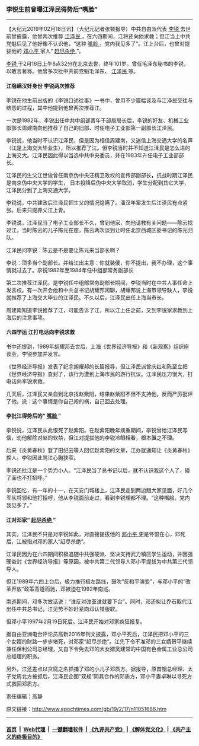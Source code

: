 ### 李锐生前曾曝江泽民得势后“嘴脸”
------------------------

<p>
 【大纪元2019年02月18日讯】（大纪元记者张顿报导）中共自由派代表
 <a href="http://www.epochtimes.com/gb/tag/%E6%9D%8E%E9%94%90.html">
  李锐
 </a>
 去世前曾披露，他曾两次推荐
 <a href="http://www.epochtimes.com/gb/tag/%E6%B1%9F%E6%B3%BD%E6%B0%91.html">
  江泽民
 </a>
 ，在六四期间，江将还向他求救；但江当上中共党魁后见了他好像不认识他，“这种
 <a href="http://www.epochtimes.com/gb/tag/%E5%98%B4%E8%84%B8.html">
  嘴脸
 </a>
 ，党内我见多了”。江上台后，也曾对提拔他的
 <a href="http://www.epochtimes.com/gb/tag/%E9%82%93%E5%B0%8F%E5%B9%B3.html">
  邓小平
 </a>
 家人“
 <a href="http://www.epochtimes.com/gb/tag/%E8%B5%B6%E5%B0%BD%E6%9D%80%E7%BB%9D.html">
  赶尽杀绝
 </a>
 ”。
</p>
<p>
 <a href="http://www.epochtimes.com/gb/tag/%E6%9D%8E%E9%94%90.html">
  李锐
 </a>
 于2月16日上午8点32分在北京去世，终年101岁。曾任毛泽东秘书的李锐，以敢言著称。他曾多次批中共前党魁毛泽东、
 <a href="http://www.epochtimes.com/gb/tag/%E6%B1%9F%E6%B3%BD%E6%B0%91.html">
  江泽民
 </a>
 等。
</p>
<h4>
 <strong>
  江隐瞒汉奸身份 李锐两次推荐
 </strong>
</h4>
<p>
 李锐在他生前出版的《李锐口述往事》一书中，曾用不少篇幅谈及与江泽民交往与结怨的过程，其中他提到他曾两次推荐江。
</p>
<p>
 一次是1982年，李锐出任中共中组部青年干部局局长后，李锐的好友、机械工业部部长周建南向他推荐了自己的旧部、时任电子工业部第一副部长江泽民。
</p>
<p>
 李锐说，他当时不认识江泽民，但是因为相信周建南，又迷信上海交通大学的名声（江是上海交大毕业生），所以推荐了江。但李锐当时并不知道江泽民是怎么进的上海交大。江泽民因此得以当选中共中央委员，并在1983年升任电子工业部部长。
</p>
<p>
 江泽民的生父江世俊曾任南京伪中央汪精卫政权的宣传部副部长，抗战时期江泽民是南京伪中央大学的学生， 日本投降后伪中央大学取消，学生分配到其它大学，江泽民分到了上海交通大学。
</p>
<p>
 李锐说，中共建政后江泽民把生父的情况隐瞒了。潘汉年案发生后江泽民有点紧张。后来只提养父江上青。
</p>
<p>
 李锐说，江泽民当了电子工业部长不久，曾到他家，向他请教有关问题——陈云找过江，当时陈云的儿子陈元在座，陈云两次谈到让时任北京西城区委书记的陈元归队。
</p>
<p>
 江泽民问李锐：陈云是不是要让陈元来当部长啊？
</p>
<p>
 李说：顶多当个副部长。并给江出主意：你就装傻，你不提出，我不办理，这个事情就过去了。李锐1982年至1984年任中组部常务副部长
</p>
<p>
 第二次推荐江泽民，是李锐任中组部常务副部长期间，李锐当时在中共人事任命上发言权。有一次开会他和中共总书记胡耀邦闲聊，胡耀邦说上海市领导缺人，李锐就推荐了上海交大毕业的江泽民。不久以后，江泽民出任上海当市长。
</p>
<p>
 周建南知道李锐推荐了江，可能告诉了江，所以江上任之前，又到李锐家求教到上海后的注意事项。
</p>
<h4>
 六四学运 江打电话向李锐求救
</h4>
<p>
 书中还提到，1989年胡耀邦去世后，上海《世界经济导报》和《新观察》组织座谈会，李锐参加并发言。
</p>
<p>
 《世界经济导报》发表了纪念胡耀邦的长篇报导，但江泽民派曾庆红和陈至立把《世界经济导报》查封了，该行为遭到上海市民的游行抗议。江泽民压力很大，打电话向李锐求救。
</p>
<p>
 几天后，江泽民又亲自到北京找赵紫阳，结果赵紫阳不但不支持他，反而严厉批评了他，说：这个事情是你自己闯的祸，自己回去处理。
</p>
<h4>
 <strong>
  李批江得势后的“
  <a href="http://www.epochtimes.com/gb/tag/%E5%98%B4%E8%84%B8.html">
   嘴脸
  </a>
  ”
 </strong>
</h4>
<p>
 李锐说，江泽民从此恨死了赵紫阳。在赵紫阳晚年病重期间，李锐曾给江泽民写信，劝他解除对赵的软禁，但江对提拔他的李锐冷眼相看，根本置之不理。
</p>
<p>
 后来《炎黄春秋》登了田纪云等人回忆赵紫阳的文章，江办就通知让《炎黄春秋》换人。李锐因此骂江心胸狭窄。
</p>
<p>
 李锐还批江是一个势力小人。“江泽民当了总书记以后，就不认识我这个人了，碰了面也不打招呼。”
</p>
<p>
 李锐回忆，有一年的十一，在天安门城楼上，江泽民走到两边跟大家见面，好几个军队将领和他打招呼，他从李锐面前走过，看到李锐理都不理。“这种嘴脸，党内我见多了。”
</p>
<h4>
 <strong>
  江对邓家“
  <a href="http://www.epochtimes.com/gb/tag/%E8%B5%B6%E5%B0%BD%E6%9D%80%E7%BB%9D.html">
   赶尽杀绝
  </a>
  ”
 </strong>
</h4>
<p>
 其实，江泽民不只是对李锐如此，对直接提拔他的
 <a href="http://www.epochtimes.com/gb/tag/%E9%82%93%E5%B0%8F%E5%B9%B3.html">
  邓小平
 </a>
 更是怀恨在心，邓死后，江被指对邓的家人“赶尽杀绝”。
</p>
<p>
 江泽民因为在六四期间积极追随中共强硬派、坚决支持武力镇压学生运动，并因强硬查封《世界经济导报》等原因，被中共第二代领导人邓小平提拔为中共第三代领导人。
</p>
<p>
 但江1989年六四上台后，极力推行极左路线，鼓吹“反和平演变”，与邓小平的“改革开放”政策背道而驰，邓被迫在1992年南巡。
</p>
<p>
 南巡期间，邓多次放话说：“谁反对改革谁就要下台”。同时，邓还拟让乔石取代江出任中共总书记，江见势不妙赶紧向邓认错服软。
</p>
<p>
 但邓小平1997年2月19日死后，江泽民开始对邓家疯狂报复。
</p>
<p>
 据自由亚洲电台评论员高新2016年刊文披露，邓小平死后，江泽民把邓小平的三个女婿的财路一步步堵死，对邓家“赶尽杀绝”。江先下令不准邓的三女婿贺平继续兼任保利公司总经理，又自下令免去邓的大女婿吴建常的中国有色金属工业总公司总经理的职务。
</p>
<p>
 另外，江还差点以贪腐之名抓捕了邓的小儿子邓质方。据报导，原首钢总经理、太子党周北方被抓后，江泽民企图“双规”同其合作的邓质方，邓小平妻卓琳以寻死方式救回邓质方。
</p>
<p>
 责任编辑：高静
</p>

原文链接：http://www.epochtimes.com/gb/19/2/17/n11051686.htm


------------------------
#### [首页](https://github.com/gfw-breaker/banned-news/blob/master/README.md) &nbsp;|&nbsp; [Web代理](https://github.com/labour-camp/helloworld) &nbsp;|&nbsp; [一键翻墙软件](https://github.com/gfw-breaker/nogfw/blob/master/README.md) &nbsp;| [《九评共产党》](https://github.com/gfw-breaker/9ping.md/blob/master/README.md#九评之一评共产党是什么) | [《解体党文化》](https://github.com/gfw-breaker/jtdwh.md/blob/master/README.md) | [《共产主义的终极目的》](https://github.com/gfw-breaker/gczydzjmd.md/blob/master/README.md)

